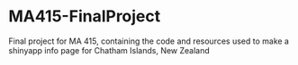 # MA415-FinalProject
Final project for MA 415, containing the code and resources used to make a shinyapp info page for Chatham Islands, New Zealand
